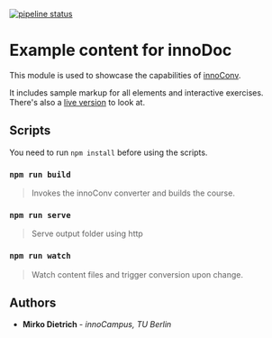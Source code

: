 [![pipeline status](https://gitlab.tubit.tu-berlin.de/innodoc/tub_base/badges/master/pipeline.svg)](https://gitlab.tubit.tu-berlin.de/innodoc/tub_base/commits/master)

# Example content for innoDoc

This module is used to showcase the capabilities of
[innoConv](https://gitlab.tubit.tu-berlin.de/innodoc/innoconv).

It includes sample markup for all elements and interactive exercises. There's
also a [live version](https://veundmint.innocampus.tu-berlin.de) to look at.

## Scripts

You need to run `npm install` before using the scripts.

### `npm run build`

> Invokes the innoConv converter and builds the course.

### `npm run serve`

> Serve output folder using http

### `npm run watch`

> Watch content files and trigger conversion upon change.

## Authors

* **Mirko Dietrich** - *innoCampus, TU Berlin*
